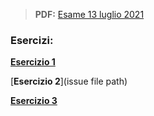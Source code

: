 > **PDF:** [Esame 13 luglio 2021](/Esami/2021/esameLuglio_conSol.pdf)

### Esercizi:

[**Esercizio 1**](/../../issues/29)

[**Esercizio 2**](issue file path)

[**Esercizio 3**](/../../issues/79)
